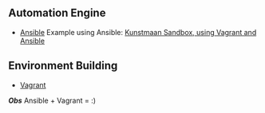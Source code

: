 Automation Engine
------------

* [Ansible](http://www.ansible.com/)
  Example using Ansible: [Kunstmaan Sandbox, using Vagrant and Ansible](http://bundles.kunstmaan.be/news/kunstmaan-sandbox-using-vagrant-and-ansible)

Environment Building
------------

* [Vagrant](http://www.vagrantup.com/)


***Obs***
Ansible + Vagrant = :)

